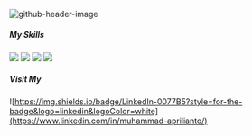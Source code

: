 ![github-header-image](https://github.com/user-attachments/assets/5fd3e108-464f-433d-aeb3-eef0e6c73555)

##### My Skills

<img src="https://img.shields.io/badge/JavaScript-323330?style=for-the-badge&logo=javascript&logoColor=F7DF1E" />
<img src="https://img.shields.io/badge/React-20232A?style=for-the-badge&logo=react&logoColor=61DAFB" />
<img src="https://img.shields.io/badge/Node%20js-339933?style=for-the-badge&logo=nodedotjs&logoColor=white" />
<img src="https://img.shields.io/badge/Amazon_Web_Services-FF9900?style=for-the-badge&logo=amazonwebservices&logoColor=white" />

##### Visit My

![https://img.shields.io/badge/LinkedIn-0077B5?style=for-the-badge&logo=linkedin&logoColor=white](https://www.linkedin.com/in/muhammad-aprilianto/)
